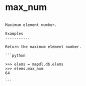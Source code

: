 # max_num

````{property} DbElems.max_num: int

Maximum element number.

Examples
-----------

Return the maximum element number.

```python

>>> elems = mapdl.db.elems
>>> elems.max_num
64

```

````